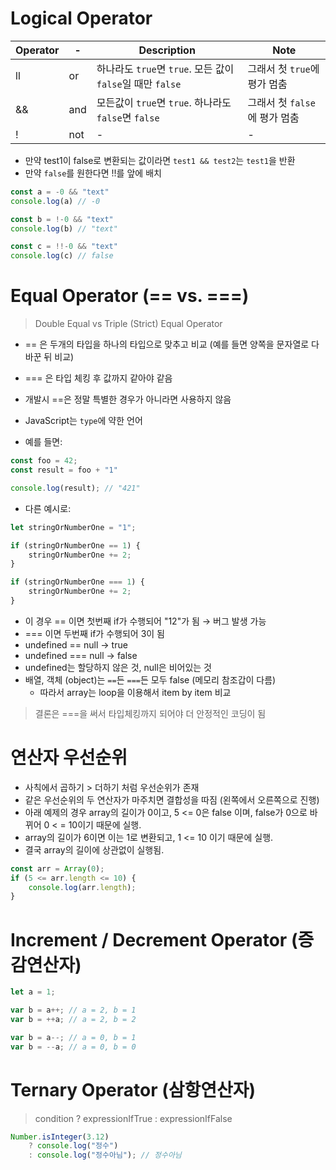 # Logical Operator

| Operator | - | Description | Note |
|--- | --- | --- | --- |
| ll | or | 하나라도 `true`면 `true`. 모든 값이 `false`일 때만 `false` | 그래서 첫 `true`에 평가 멈춤 |
| && | and | 모든값이 `true`면 `true`. 하나라도 `false`면 `false` | 그래서 첫 `false`에 평가 멈춤 |
| ! | not | - | - |

- 만약 test1이 false로 변환되는 값이라면 `test1 && test2`는 `test1`을 반환
- 만약 `false`를 원한다면 !!를 앞에 배치

```JavaScript
const a = -0 && "text"
console.log(a) // -0

const b = !-0 && "text"
console.log(b) // "text"

const c = !!-0 && "text"
console.log(c) // false
```

# Equal Operator (== vs. ===)

> Double Equal vs Triple (Strict) Equal Operator 

- == 은 두개의 타입을 하나의 타입으로 맞추고 비교 (예를 들면 양쪽을 문자열로 다 바꾼 뒤 비교)
- === 은 타입 체킹 후 값까지 같아야 같음
- 개발시 ==은 정말 특별한 경우가 아니라면 사용하지 않음
- JavaScript는 `type`에 약한 언어

- 예를 들면:

```JavaScript
const foo = 42;
const result = foo + "1"

console.log(result); // "421"
```

- 다른 예시로:
```JavaScript
let stringOrNumberOne = "1";

if (stringOrNumberOne == 1) {
    stringOrNumberOne += 2;
}

if (stringOrNumberOne === 1) {
    stringOrNumberOne += 2;
}
```

- 이 경우 == 이면 첫번째 if가 수행되어 "12"가 됨  →  버그 발생 가능
- === 이면 두번째 if가 수행되어 3이 됨
- undefined == null  →  true
- undefined === null  →  false
- undefined는 할당하지 않은 것, null은 비어있는 것
- 배열, 객체 (object)는 `==`든 `===`든 모두 false (메모리 참조갑이 다름)
    - 따라서 array는 loop을 이용해서 item by item 비교

> 결론은 ===을 써서 타입체킹까지 되어야 더 안정적인 코딩이 됨

# 연산자 우선순위

- 사칙에서 곱하기 > 더하기 처럼 우선순위가 존재
- 같은 우선순위의 두 연산자가 마주치면 결합성을 따짐 (왼쪽에서 오른쪽으로 진행)
- 아래 예제의 경우 array의 길이가 0이고, 5 <= 0은 false 이며, false가 0으로 바뀌어 0 < = 10이기 때문에 실행.
- array의 길이가 6이면 이는 1로 변환되고, 1 <= 10 이기 때문에 실행.
- 결국 array의 길이에 상관없이 실행됨.

```JavaScript
const arr = Array(0);
if (5 <= arr.length <= 10) {
    console.log(arr.length);
}
```

# Increment / Decrement Operator (증감연산자)

```JavaScript
let a = 1;

var b = a++; // a = 2, b = 1
var b = ++a; // a = 2, b = 2

var b = a--; // a = 0, b = 1
var b = --a; // a = 0, b = 0
```

# Ternary Operator (삼항연산자)

> condition ? expressionIfTrue : expressionIfFalse

```JavaScript
Number.isInteger(3.12) 
    ? console.log("정수") 
    : console.log("정수아님"); // 정수아님
```



